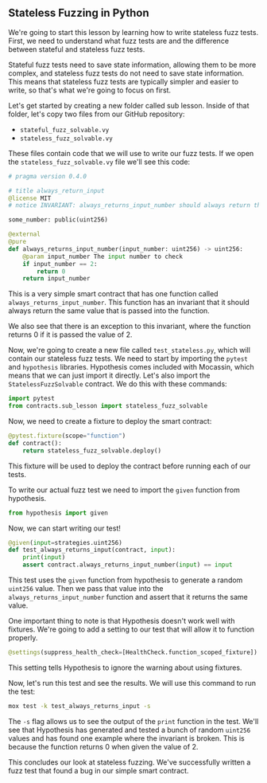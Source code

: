 ## Stateless Fuzzing in Python

We're going to start this lesson by learning how to write stateless fuzz tests. First, we need to understand what fuzz tests are and the difference between stateful and stateless fuzz tests. 

Stateful fuzz tests need to save state information, allowing them to be more complex, and stateless fuzz tests do not need to save state information. This means that stateless fuzz tests are typically simpler and easier to write, so that's what we're going to focus on first. 

Let's get started by creating a new folder called sub lesson. Inside of that folder, let's copy two files from our GitHub repository: 

*   `stateful_fuzz_solvable.vy`
*   `stateless_fuzz_solvable.vy`

These files contain code that we will use to write our fuzz tests. If we open the `stateless_fuzz_solvable.vy` file we'll see this code:

```python
# pragma version 0.4.0

# title always_return_input
@license MIT
# notice INVARIANT: always_returns_input_number should always return the input number

some_number: public(uint256)

@external
@pure
def always_returns_input_number(input_number: uint256) -> uint256:
    @param input_number The input number to check
    if input_number == 2:
        return 0
    return input_number
```

This is a very simple smart contract that has one function called `always_returns_input_number`.  This function has an invariant that it should always return the same value that is passed into the function. 

We also see that there is an exception to this invariant, where the function returns 0 if it is passed the value of 2. 

Now, we're going to create a new file called `test_stateless.py`, which will contain our stateless fuzz tests. We need to start by importing the `pytest` and `hypothesis` libraries. Hypothesis comes included with Mocassin, which means that we can just import it directly. Let's also import the `StatelessFuzzSolvable` contract. We do this with these commands: 

```python
import pytest
from contracts.sub_lesson import stateless_fuzz_solvable

```

Now, we need to create a fixture to deploy the smart contract:

```python
@pytest.fixture(scope="function")
def contract():
    return stateless_fuzz_solvable.deploy()
```

This fixture will be used to deploy the contract before running each of our tests. 

To write our actual fuzz test we need to import the `given` function from hypothesis. 

```python
from hypothesis import given
```

Now, we can start writing our test!

```python
@given(input=strategies.uint256)
def test_always_returns_input(contract, input):
    print(input)
    assert contract.always_returns_input_number(input) == input
```

This test uses the `given` function from hypothesis to generate a random `uint256` value. Then we pass that value into the `always_returns_input_number` function and assert that it returns the same value. 

One important thing to note is that Hypothesis doesn't work well with fixtures. We're going to add a setting to our test that will allow it to function properly. 

```python
@settings(suppress_health_check=[HealthCheck.function_scoped_fixture])
```

This setting tells Hypothesis to ignore the warning about using fixtures.

Now, let's run this test and see the results. We will use this command to run the test:

```bash
mox test -k test_always_returns_input -s
```

The `-s` flag allows us to see the output of the `print` function in the test. We'll see that Hypothesis has generated and tested a bunch of random `uint256` values and has found one example where the invariant is broken. This is because the function returns 0 when given the value of 2. 

This concludes our look at stateless fuzzing. We've successfully written a fuzz test that found a bug in our simple smart contract. 
